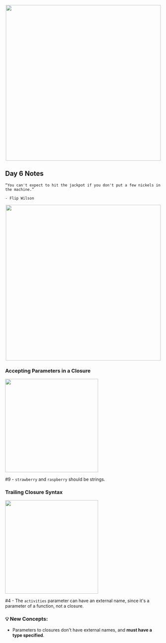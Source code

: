<p align="center"><img src="https://github.com/neilhiddink/100DaysOfSwift/blob/master/00.%20Resources/banner.png" width="500"></p>

## Day 6 Notes

```
“You can't expect to hit the jackpot if you don't put a few nickels in the machine.”

- Flip Wilson
```

<p align="center"><img src="https://github.com/neilhiddink/100DaysOfSwift/blob/master/01.%20Days%201-12/006.%20Closures%20(Part%201)/Tests/00.%20Day%206%20Progress%202-6-19.png" width="500"></p>

### Accepting Parameters in a Closure

<img src="https://github.com/neilhiddink/100DaysOfSwift/blob/master/01.%20Days%201-12/006.%20Closures%20(Part%201)/Tests/02.%20Accepting%20Parameters%20in%20a%20Closure%202-6-19.png" width="300">

#9 - `strawberry` and `raspberry` should be strings.

### Trailing Closure Syntax

<img src="https://github.com/neilhiddink/100DaysOfSwift/blob/master/01.%20Days%201-12/006.%20Closures%20(Part%201)/Tests/05.%20Trailing%20Closure%20Syntax%202-6-19.png" width="300">

#4 - The `activities` parameter can have an external name, since it's a parameter of a function, not a closure.

### 💡 New Concepts:

- Parameters to closures don't have external names, and **must have a type specified**.
